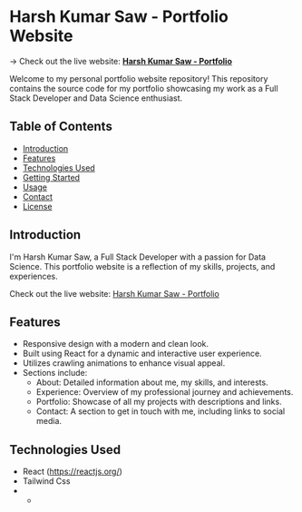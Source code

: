 # Harsh Kumar Saw - Portfolio Website
->
Check out the live website: [**Harsh Kumar Saw - Portfolio**](https://funny-brigadeiros-2f7aff.netlify.app)


Welcome to my personal portfolio website repository! This repository contains the source code for my portfolio showcasing my work as a Full Stack Developer and Data Science enthusiast.

## Table of Contents
- [Introduction](#introduction)
- [Features](#features)
- [Technologies Used](#technologies-used)
- [Getting Started](#getting-started)
- [Usage](#usage)
- [Contact](#contact)
- [License](#license)

## Introduction

I'm Harsh Kumar Saw, a Full Stack Developer with a passion for Data Science. This portfolio website is a reflection of my skills, projects, and experiences.

Check out the live website: [Harsh Kumar Saw - Portfolio](https://your-portfolio-url.com)

## Features

- Responsive design with a modern and clean look.
- Built using React for a dynamic and interactive user experience.
- Utilizes crawling animations to enhance visual appeal.
- Sections include:
  - About: Detailed information about me, my skills, and interests.
  - Experience: Overview of my professional journey and achievements.
  - Portfolio: Showcase of all my projects with descriptions and links.
  - Contact: A section to get in touch with me, including links to social media.

## Technologies Used

- React (https://reactjs.org/)
- Tailwind Css
- -
